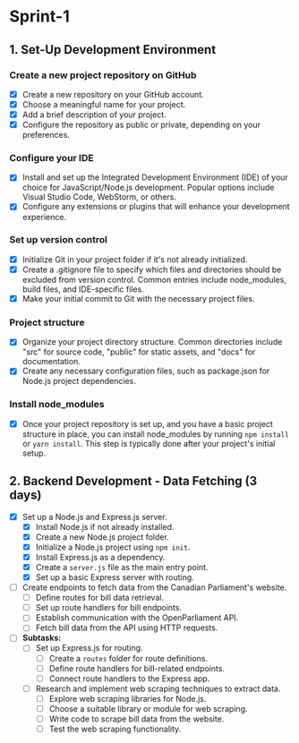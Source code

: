 # Sprint-1

## 1. Set-Up Development Environment

### Create a new project repository on GitHub

- [x] Create a new repository on your GitHub account.
- [x] Choose a meaningful name for your project.
- [x] Add a brief description of your project.
- [x] Configure the repository as public or private, depending on your preferences.

### Configure your IDE

- [x] Install and set up the Integrated Development Environment (IDE) of your choice for JavaScript/Node.js development. Popular options include Visual Studio Code, WebStorm, or others.
- [x] Configure any extensions or plugins that will enhance your development experience.

### Set up version control

- [x] Initialize Git in your project folder if it's not already initialized.
- [x] Create a .gitignore file to specify which files and directories should be excluded from version control. Common entries include node_modules, build files, and IDE-specific files.
- [x] Make your initial commit to Git with the necessary project files.

### Project structure

- [x] Organize your project directory structure. Common directories include "src" for source code, "public" for static assets, and "docs" for documentation.
- [x] Create any necessary configuration files, such as package.json for Node.js project dependencies.

### Install node_modules

- [x] Once your project repository is set up, and you have a basic project structure in place, you can install node_modules by running `npm install` or `yarn install`. This step is typically done after your project's initial setup.


## 2. **Backend Development - Data Fetching (3 days)**
  - [x] Set up a Node.js and Express.js server.
    - [x] Install Node.js if not already installed.
    - [x] Create a new Node.js project folder.
    - [x] Initialize a Node.js project using `npm init`.
    - [x] Install Express.js as a dependency.
    - [x] Create a `server.js` file as the main entry point.
    - [x] Set up a basic Express server with routing.
  - [ ] Create endpoints to fetch data from the Canadian Parliament's website.
    - [ ] Define routes for bill data retrieval.
    - [ ] Set up route handlers for bill endpoints.
    - [ ] Establish communication with the OpenParliament API.
    - [ ] Fetch bill data from the API using HTTP requests.
  - [ ] **Subtasks:**
    - [ ] Set up Express.js for routing.
      - [ ] Create a `routes` folder for route definitions.
      - [ ] Define route handlers for bill-related endpoints.
      - [ ] Connect route handlers to the Express app.
    - [ ] Research and implement web scraping techniques to extract data.
      - [ ] Explore web scraping libraries for Node.js.
      - [ ] Choose a suitable library or module for web scraping.
      - [ ] Write code to scrape bill data from the website.
      - [ ] Test the web scraping functionality.
